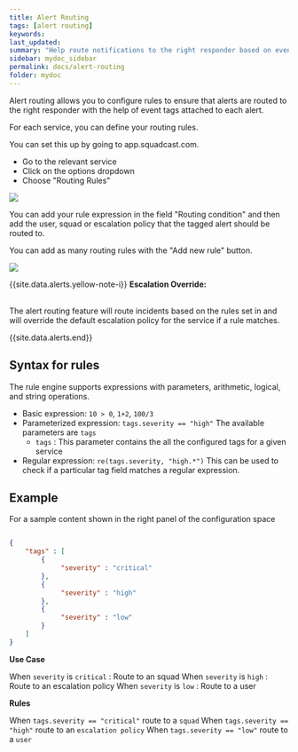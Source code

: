 ```yaml
---
title: Alert Routing
tags: [alert routing]
keywords:
last_updated:
summary: "Help route notifications to the right responder based on event tags"
sidebar: mydoc_sidebar
permalink: docs/alert-routing
folder: mydoc
---
```


Alert routing allows you to configure rules to ensure that alerts are routed to the right responder with the help of event tags attached to each alert. 

For each service, you can define your routing rules. 

You can set this up by going to app.squadcast.com. 
 - Go to the relevant service
 - Click on the options dropdown 
 - Choose "Routing Rules"

![](images/alert_routing_1.png)

You can add your rule expression in the field "Routing condition" and then add the user, squad or escalation policy that the tagged alert should be routed to. 

You can add as many routing rules with the "Add new rule" button.

![](images/alert_routing_2.png)

{{site.data.alerts.yellow-note-i}}
<b>Escalation Override:</b>
<br/><br/><p>The alert routing feature will route incidents based on the rules set in and will override the default escalation policy for the service if a rule matches.</p>
{{site.data.alerts.end}}

## Syntax for rules

The rule engine supports expressions with parameters, arithmetic, logical, and string operations.
 - Basic expression: `10 > 0`, `1+2`, `100/3`
 - Parameterized expression: `tags.severity == "high"`
    The available parameters are `tags`
      + `tags` : This parameter contains the all the configured tags for a given service
 - Regular expression: `re(tags.severity, "high.*")`
     This can be used to check if a particular tag field matches a regular expression.

## Example

For a sample content shown in the right panel of the configuration space

```json

{
    "tags" : [
        {
             "severity" : "critical"
        },
        {
             "severity" : "high"
        },
        {
             "severity" : "low"
        }
    ]
}
```
**Use Case** 

When `severity` is `critical` : Route to an squad
When `severity` is `high` : Route to an escalation policy 
When `severity` is `low` : Route to a user

**Rules** 

When `tags.severity == "critical"` route to a `squad`
When `tags.severity == "high"` route to an `escalation policy`
When `tags.severity == "low"` route to a `user`